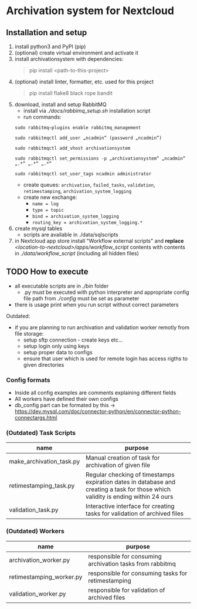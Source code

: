 [comment]: #
# Archivation system for Nextcloud

## Installation and setup
1. install python3 and PyPI (pip)
1. (optional) create virtual environment and activate it
1. install archivationsystem with dependencies:
    > pip install \<path-to-this-project\>
1. (optional) install linter, formatter, etc. used for this project
    > pip install flake8 black rope bandit
1. download, install and setup RabbitMQ
    * install via *./docs/rabbimq_setup.sh* installation script
    * run commands:
    ```
    sudo rabbitmq−plugins enable rabbitmq_management

    sudo rabbitmqctl add_user „ncadmin“ (password „ncadmin“)

    sudo rabbitmqctl add_vhost archivationsystem

    sudo rabbitmqctl set_permissions -p „archivationsystem“ „ncadmin“ „.*“ „.*“ „.*“

    sudo rabbitmqctl set_user_tags ncadmin administrator
    ```
    * create queues: `archivation`, `failed_tasks`, `validation`, `retimestamping`, `archivation_system_logging` 
	* create new exchange:
        * `name = log`
        * `type = topic`
        * `bind = archivation_system_logging`
        * `routing_key = archivation_system_logging.*`
1. create mysql tables
    * scripts are available in ./data/sqlscripts
1. in Nextcloud app store install "Workflow external scripts" and **replace** *\<location-to-nextcloud\>/apps/workflow_script* contents with contents in *./data/workflow_script* (including all hidden files)

  

## TODO How to execute
* all executable scripts are in *./bin* folder
    * .py must be executed with python interpreter and appropriate config file path from *./config* must be set as parameter
* there is usage print when you run script without correct parameters

Outdated:
* if you are planning to run archivation and validation worker remotly from file storage:
    * setup sftp connection - create keys etc...
    * setup login only using keys
    * setup proper data to configs
    * ensure that user which is used for remote login has access rigths to given directories

### Config formats
* Inside all config examples are comments explaining different fields
* All workers have defined their own configs
* db_config part can be formated by this -> https://dev.mysql.com/doc/connector-python/en/connector-python-connectargs.html

### (Outdated) Task Scripts

| name                   | purpose                                                                                                                           |
| ---------------------- | --------------------------------------------------------------------------------------------------------------------------------- |
| make_archivation_task.py    | Manual creation of task for archivation of given file                                                                             |
| retimestamping_task.py | Regular checking of timestamps expiration dates in database and creating a task for those which validity is ending within 24 ours |
| validation_task.py     | Interactive interface for creating tasks for validation of archived files                                                         |



### (Outdated) Workers

| name                     | purpose                                                   |
| ------------------------ | --------------------------------------------------------- |
| archivation_worker.py    | responsible for consuming archivation tasks from rabbitmq |
| retimestamping_worker.py | responsible for consuming tasks for retimestamping        |
| validation_worker.py     | responsible for validation of archived files              |

